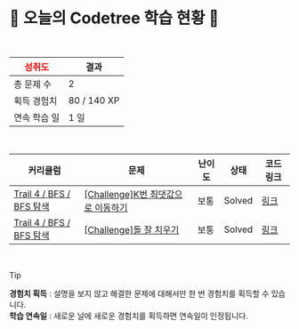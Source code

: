 # 🌲 오늘의 Codetree 학습 현황 🌲

<br />

| <span style="color:red;display:block;text-align:center;"> **성취도**</span> | 결과 |
|---|---|
| 총 문제 수 | 2 |
| 획득 경험치 | 80 / 140 XP |
| 연속 학습 일 | 1 일 |

<br />

|커리큘럼|문제|난이도|상태|코드 링크|
|---|---|---|---|---|
|[Trail 4 / BFS / BFS 탐색](https://www.codetree.ai/trail-info/intermediate-low/)|[[Challenge]K번 최댓값으로 이동하기](https://www.codetree.ai/trails/complete/curated-cards/challenge-move-to-max-k-times/)|보통|Solved|[링크](https://github.com/pjm6401/Algorithm/blob/main/250811/K%EB%B2%88%20%EC%B5%9C%EB%8C%93%EA%B0%92%EC%9C%BC%EB%A1%9C%20%EC%9D%B4%EB%8F%99%ED%95%98%EA%B8%B0/move-to-max-k-times.java)|
|[Trail 4 / BFS / BFS 탐색](https://www.codetree.ai/trail-info/intermediate-low/)|[[Challenge]돌 잘 치우기](https://www.codetree.ai/trails/complete/curated-cards/challenge-clear-stones-well/)|보통|Solved|[링크](https://github.com/pjm6401/Algorithm/blob/main/250811/%EB%8F%8C%20%EC%9E%98%20%EC%B9%98%EC%9A%B0%EA%B8%B0/clear-stones-well.java)|


<br />

> [!TIP]
> **경험치 획득** : 설명을 보지 않고 해결한 문제에 대해서만 한 번 경험치를 획득할 수 있습니다.  
> **학습 연속일** : 새로운 날에 새로운 경험치를 획득하면 연속일이 인정됩니다.

